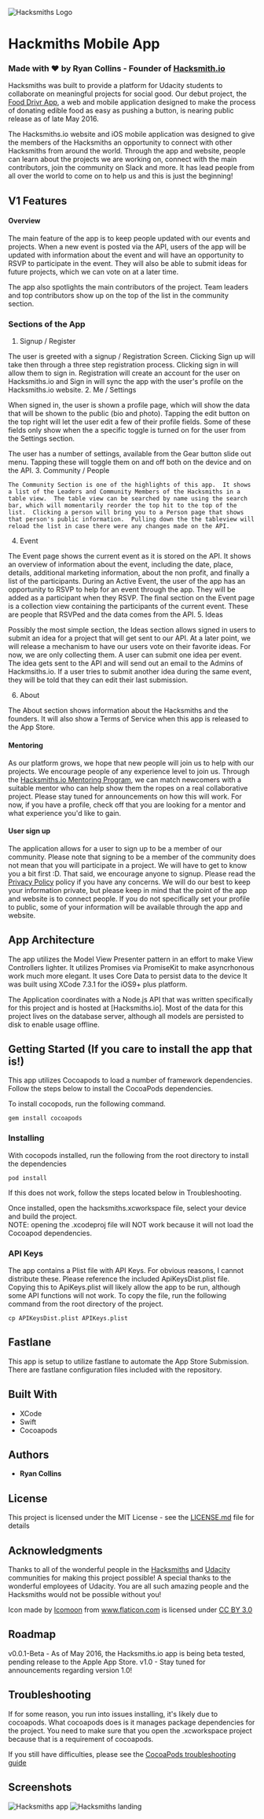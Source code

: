 ![Hacksmiths Logo](https://rawgit.com/teamhacksmiths/food-drivr-backend/master/.github/assets/hacksmiths-logo.png)

# Hackmiths Mobile App
### Made with ❤️ by Ryan Collins - Founder of [Hacksmith.io](http://hacksmiths.io)

Hacksmiths was built to provide a platform for Udacity students to collaborate on meaningful projects for social good.  Our debut project, the [Food Drivr App](https://github.com/teamhacksmiths/food-drivr), a web and mobile application designed to make the process of donating edible food as easy as pushing a button, is nearing public release as of late May 2016.

The Hacksmiths.io website and iOS mobile application was designed to give the members of the Hacksmiths an opportunity to connect with other Hacksmiths from around the world.  Through the app and website, people can learn about the projects we are working on, connect with the main contributors, join the community on Slack and more.  It has lead people from all over the world to come on to help us and this is just the beginning!

## V1 Features

#### Overview
The main feature of the app is to keep people updated with our events and projects.  When a new event is posted via the API, users of the app will be updated with information about the event and will have an opportunity to RSVP to participate in the event.  They will also be able to submit ideas for future projects, which we can vote on at a later time.

The app also spotlights the main contributors of the project.  Team leaders and top contributors show up on the top of the list in the community section.

### Sections of the App
1. Signup / Register

  The user is greeted with a signup / Registration Screen.  Clicking Sign up will take then through a three step registration process.  Clicking sign in will allow them to sign in.  Registration will create an account for the user on Hacksmiths.io and Sign in will sync the app with the user's profile on the Hacksmiths.io website.
2. Me / Settings

  When signed in, the user is shown a profile page, which will show the data that will be shown to the public (bio and photo).  Tapping the edit button on the top right will let the user edit a few of their profile fields.  Some of these fields only show when the a specific toggle is turned on for the user from the Settings section.
  
  The user has a number of settings, available from the Gear button slide out menu.  Tapping these will toggle them on and off both on the device and on the API.
3. Community / People

    The Community Section is one of the highlights of this app.  It shows a list of the Leaders and Community Members of the Hacksmiths in a table view.  The table view can be searched by name using the search bar, which will momentarily reorder the top hit to the top of the list.  Clicking a person will bring you to a Person page that shows that person's public information.  Pulling down the the tableview will reload the list in case there were any changes made on the API.
    
4. Event
    
  The Event page shows the current event as it is stored on the API.  It shows an overview of information about the event, including the date, place, details, additional marketing information, about the non profit, and finally a list of the participants.  During an Active Event, the user of the app has an opportunity to RSVP to help for an event through the app.  They will be added as a participant when they RSVP.  The final section on the Event page is a collection view containing the participants of the current event.  These are people that RSVPed and the data comes from the API.
5. Ideas 
  
  Possibly the most simple section, the Ideas section allows signed in users to submit an idea for a project that will get sent to our API. At a later point, we will release a mechanism to have our users vote on their favorite ideas.  For now, we are only collecting them.  A user can submit one idea per event.  The idea gets sent to the API and will send out an email to the Admins of Hackmsiths.io.  If a user tries to submit another idea during the same event, they will be told that they can edit their last submission.

6. About

  The About section shows information about the Hacksmiths and the founders.  It will also show a Terms of Service when this app is released to the App Store.

#### Mentoring
As our platform grows, we hope that new people will join us to help with our projects. We encourage people of any experience level to join us. Through the [Hacksmiths.io Mentoring Program](http://hacksmiths.io/mentoring), we can match newcomers with a suitable mentor who can help show them the ropes on a real collaborative project.  Please stay tuned for announcements on how this will work.  For now, if you have a profile, check off that you are looking for a mentor and what experience you'd like to gain.

#### User sign up
The application allows for a user to sign up to be a member of our community.  Please note that signing to be a member of the community does not mean that you will participate in a project.  We will have to get to know you a bit first :D.  That said, we encourage anyone to signup.  Please read the [Privacy Policy](http://hacksmiths.io/privacy) policy if you have any concerns.  We will do our best to keep your information private, but please keep in mind that the point of the app and website is to connect people.  If you do not specifically set your profile to public, some of your information will be available through the app and website.

## App Architecture
The app utilizes the Model View Presenter pattern in an effort to make View Controllers lighter.  It utilizes Promises via PromiseKit to make asyncrhonous work much more elegant.  It uses Core Data to persist data to the device  It was built using XCode 7.3.1 for the iOS9+ plus platform.

The Application coordinates with a Node.js API that was written specifically for this project and is hosted at [Hacksmiths.io].  Most of the data for this project lives on the database server, although all models are persisted to disk to enable usage offline.

## Getting Started (If you care to install the app that is!)
This app utilizes Cocoapods to load a number of framework dependencies.
Follow the steps below to install the CocoaPods dependencies.

To install cocopods, run the following command.
```
gem install cocoapods
```

### Installing
With cocopods installed, run the following from the root directory to install the dependencies
```
pod install
```

If this does not work, follow the steps located below in Troubleshooting.

Once installed, open the hacksmiths.xcworkspace file, select your device and build the project.  
NOTE: opening the .xcodeproj file will NOT work because it will not load the Cocoapod dependencies.

### API Keys
The app contains a Plist file with API Keys.  For obvious reasons, I cannot distribute these.  Please reference the included ApiKeysDist.plist file.  Copying this to ApiKeys.plist will likely allow the app to be run, although some API functions will not work.  To copy the file, run the following command from the root directory of the project.
```
cp APIKeysDist.plist APIKeys.plist
```

## Fastlane
This app is setup to utilize fastlane to automate the App Store Submission.  There are fastlane configuration files included with the repository.

## Built With
- XCode
- Swift
- Cocoapods

## Authors

* **Ryan Collins**

## License

This project is licensed under the MIT License - see the [LICENSE.md](LICENSE.md) file for details

## Acknowledgments
Thanks to all of the wonderful people in the [Hacksmiths](https://hacksmiths.io) and [Udacity](https://udacity.com) communities for making this project possible!  A special thanks to the wonderful employees of Udacity.  You are all such amazing people and the Hacksmiths would not be possible without you!

<div>Icon made by <a href="http://www.icomoon.io" title="Icomoon">Icomoon</a> from <a href="http://www.flaticon.com" title="Flaticon">www.flaticon.com</a> is licensed under <a href="http://creativecommons.org/licenses/by/3.0/" title="Creative Commons BY 3.0">CC BY 3.0</a></div>

## Roadmap
v0.0.1-Beta - As of May 2016, the Hacksmiths.io app is being beta tested, pending release to the Apple App Store.
v1.0 - Stay tuned for announcements regarding version 1.0!

## Troubleshooting
If for some reason, you run into issues installing, it's likely due to cocoapods.  What cocoapods does is it manages package dependencies for the project.  You need to make sure that you open the .xcworkspace project because that is a requirement of cocoapods.

If you still have difficulties, please see the [CocoaPods troubleshooting guide](https://guides.cocoapods.org/using/troubleshooting.html)

## Screenshots
![Hacksmiths app](https://raw.githubusercontent.com/RyanCCollins/hacksmiths-app/master/IMG_0405_iphone6plus_gold_side2.png)
![Hacksmiths landing](https://raw.githubusercontent.com/RyanCCollins/hacksmiths-app/master/IMG_0408%202_iphone6plus_gold_side2.png)
